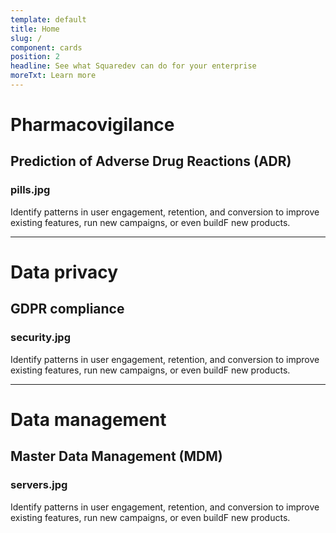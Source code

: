 ```yaml
---
template: default
title: Home
slug: /
component: cards
position: 2
headline: See what Squaredev can do for your enterprise
moreTxt: Learn more
---
```


# Pharmacovigilance
## Prediction of Adverse Drug Reactions (ADR)
### pills.jpg

Identify patterns in user engagement, retention, and conversion to improve existing features, run new campaigns, or even buildF new products.

---

# Data privacy
## GDPR compliance
### security.jpg

Identify patterns in user engagement, retention, and conversion to improve existing features, run new campaigns, or even buildF new products.

---

# Data management
## Master Data Management (MDM)
### servers.jpg

Identify patterns in user engagement, retention, and conversion to improve existing features, run new campaigns, or even buildF new products.
